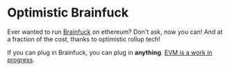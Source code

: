 # Optimistic Brainfuck

Ever wanted to run [Brainfuck](https://esolangs.org/wiki/Brainfuck) on ethereum? Don't ask, now you can! And at a fraction of the cost, thanks to optimistic rollup tech!

If you can plug in Brainfuck, you can plug in **anything**. [EVM is a work in progress](https://github.com/protolambda/macula).




